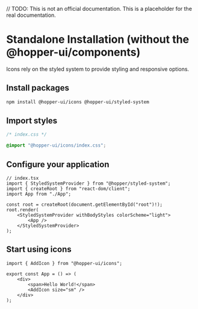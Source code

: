 // TODO: This is not an official documentation. This is a placeholder for the real documentation.

# Standalone Installation (without the @hopper-ui/components)

Icons rely on the styled system to provide styling and responsive options.

## Install packages
```bash
npm install @hopper-ui/icons @hopper-ui/styled-system
```

## Import styles
```css
/* index.css */

@import "@hopper-ui/icons/index.css";
```

## Configure your application

```tsx
// index.tsx
import { StyledSystemProvider } from "@hopper/styled-system";
import { createRoot } from "react-dom/client";
import App from "./App";

const root = createRoot(document.getElementById("root")!);
root.render(
    <StyledSystemProvider withBodyStyles colorScheme="light">
        <App />
    </StyledSystemProvider>
);
```

## Start using icons
```tsx
import { AddIcon } from "@hopper-ui/icons";

export const App = () => (
    <div>
        <span>Hello World!</span>
        <AddIcon size="sm" />
    </div>
);
```
